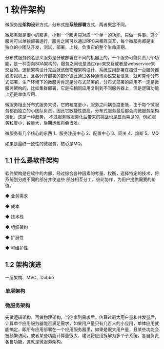 # 1 软件架构

微服务是**架构设计**方式，分布式是**系统部署**方式，两者概念不同。

微服务就是很小的服务，小到一个服务只对应一个单一的功能，只做一件事。这个服务可以单独部署运行，服务之间可以通过RPC来相互交互，每个微服务都是由独立的小团队开发，测试，部署，上线，负责它的整个生命周期。

分布式服务顾名思义服务是分散部署在不同的机器上的，一个服务可能负责几个功能，是一种面向SOA架构的，服务之间也是通过rpc来交互或者是webservice来交互的。逻辑架构设计完后就该做物理架构设计，系统应用部署在超过一台服务器或虚拟机上，且各分开部署的部分彼此通过各种通讯协议交互信息，就可算作分布式部署，生产环境下的微服务肯定是分布式部署的，分布式部署的应用不一定是微服务架构的，比如集群部署，它是把相同应用复制到不同服务器上，但是逻辑功能上还是单体应用。

微服务相比分布式服务来说，它的粒度更小，服务之间耦合度更低，由于每个微服务都由独立的小团队负责，因此它敏捷性更高，分布式服务最后都会向微服务架构演化，这是一种趋势， 不过服务微服务化后带来的挑战也是显而易见的，例如服务粒度小，数量大，后期运维将会很难。

微服务有几个核心的东西 
1、服务注册中心
2、配置中心
3、网关
4、熔断
5、MQ


如果是最终一致性的微服务，核心是MQ。

## 1.1 什么是软件架构

软件架构是在软件的内部，经过综合各种因素的考量、权衡，选择特定的技术，将系统划分成不同的部分并使这些
部分相互分工，彼此协作，为用户提供需要的价值。

◆ 业务需求

◆ 成本

◆ 技术栈

◆ 组织架构

◆ 扩展性

◆ 可维护性

## 1.2 架构演进

一层架构、MVC、Dubbo

### 单层架构

### 微服务架构

先做逻辑架构，再做物理架构，当你拿到需求后，估算过最大用户量和并发量后，计算单个应用服务器能否满足需求，如果用户量只有几百人的小应用，单体应用就能搞定，即所有应用部署在一个应用服务器里，如果是很大用户量，且某些功能会被频繁访问，或者某些功能计算量很大，建议将应用拆解为多个子系统，各自负责各自功能，这就是微服务架构。